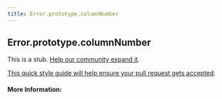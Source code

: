 ```yaml
---
title: Error.prototype.columnNumber
---
```

## Error.prototype.columnNumber

This is a stub. [Help our community expand it](https://github.com/freecodecamp/guides/tree/master/src/pages/articles/javascript/standard-objects/error/error-prototype-columnnumber/index.md).

[This quick style guide will help ensure your pull request gets accepted](https://github.com/freecodecamp/guides/blob/master/README.md).

<!-- The article goes here, in GitHub-flavored Markdown. Feel free to add YouTube videos, images, and CodePen/JSBin embeds  -->

#### More Information:
<!-- Please add any articles you think might be helpful to read before writing the article -->



